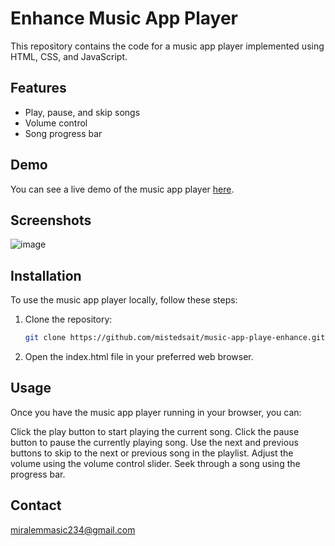 # Enhance Music App Player

This repository contains the code for a music app player implemented using HTML, CSS, and JavaScript.

## Features

- Play, pause, and skip songs
- Volume control
- Song progress bar

## Demo

You can see a live demo of the music app player [here](https://enhance-production.up.railway.app/).

## Screenshots

![image](https://github.com/mistedsait/enhance/assets/116177160/f5d6a17e-31dd-4c17-b23f-5ddacbd62232)


## Installation

To use the music app player locally, follow these steps:

1. Clone the repository:

   ```bash
   git clone https://github.com/mistedsait/music-app-playe-enhance.git
2. Open the index.html file in your preferred web browser.

## Usage
Once you have the music app player running in your browser, you can:

Click the play button to start playing the current song.
Click the pause button to pause the currently playing song.
Use the next and previous buttons to skip to the next or previous song in the playlist.
Adjust the volume using the volume control slider.
Seek through a song using the progress bar.

## Contact
miralemmasic234@gmail.com
